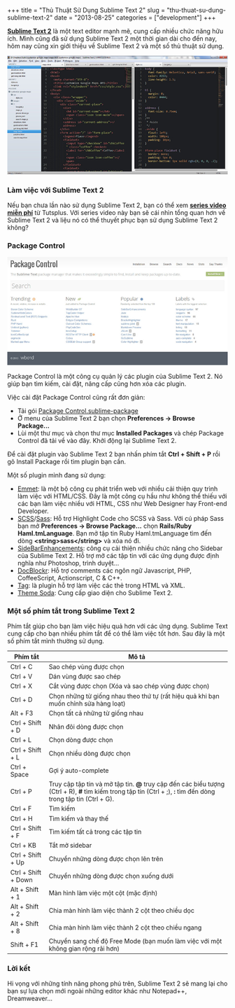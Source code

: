 +++
title = "Thủ Thuật Sử Dụng Sublime Text 2"
slug = "thu-thuat-su-dung-sublime-text-2"
date = "2013-08-25"
categories = ["development"]
+++

**[Sublime Text 2](http://www.sublimetext.com/2)** là một text editor mạnh mẽ, cung cấp nhiều chức năng hữu ích. Mình cũng đã sử dụng Sublime Text 2 một thời gian dài cho đến nay, hôm nay cũng xin giới thiệu về Sublime Text 2 và một số thủ thuật sử dụng.

![Sublime Text 2](/assets/images/sublime_text_2.jpg)

### Làm việc với Sublime Text 2

Nếu bạn chưa lần nào sử dụng Sublime Text 2, bạn có thể xem **[series video miễn phí](https://tutsplus.com/course/improve-workflow-in-sublime-text-2/)** từ Tutsplus. Với series video này bạn sẽ cái nhìn tổng quan hơn về Sublime Text 2 và liệu nó có thể thuyết phục bạn sử dụng Sublime Text 2 không?

### Package Control

![Package Control - Sublime Text 2](/assets/images/package_control.jpg)

Package Control là một công cụ quản lý các plugin của Sublime Text 2. Nó giúp bạn tìm kiếm, cài đặt, nâng cấp cũng hơn xóa các plugin.

Việc cài đặt Package Control cũng rất đơn giản:

- Tải gói [Package Control.sublime-package](https://sublime.wbond.net/Package%20Control.sublime-package)
- Ở menu của Sublime Text 2 bạn chọn **Preferences -> Browse Package...**
- Lùi một thư mục và chọn thư mục **Installed Packages** và chép Package Control đã tải về vào đây. Khởi động lại Sublime Text 2.

Để cài đặt plugin vào Sublime Text 2 bạn nhấn phím tắt **Ctrl + Shift + P** rồi gõ Install Package rồi tìm plugin bạn cần.

Một số plugin mình đang sử dụng:

- [Emmet](http://emmet.io/): là một bộ công cụ phát triển web với nhiều cải thiện quy trình làm việc với HTML/CSS. Đây là một công cụ hầu như không thể thiếu với các bạn làm việc nhiều với HTML, CSS như Web Designer hay Front-end Developer.
- [SCSS](https://github.com/MarioRicalde/SCSS.tmbundle/)/[Sass](https://github.com/nathos/sass-textmate-bundle/): Hỗ trợ Highlight Code cho SCSS và Sass. Với cú pháp Sass bạn mở **Preferences -> Browse Package...** chọn **Rails/Ruby Haml.tmLanguage**. Bạn mở tập tin Ruby Haml.tmLanguage tìm đến dòng **&lt;string&gt;sass&lt;/string&gt;** và xóa nó đi.
- [SideBarEnhancements](https://github.com/titoBouzout/SideBarEnhancements/): công cụ cải thiện nhiều chức năng cho Sidebar của Sublime Text 2. Hỗ trợ mở các tập tin với các ứng dụng được định nghĩa như Photoshop, trình duyệt...
- [DocBlockr](https://github.com/spadgos/sublime-jsdocs/): Hỗ trợ comments các ngôn ngữ Javascript, PHP, CoffeeScript, Actionscript, C & C++.
- [Tag](https://github.com/SublimeText/Tag/): là plugin hỗ trợ làm việc các thẻ trong HTML và XML.
- [Theme Soda](http://buymeasoda.github.io/soda-theme/): Cung cấp giao diện cho Sublime Text 2.

### Một số phím tắt trong Sublime Text 2

Phím tắt giúp cho bạn làm việc hiệu quả hơn với các ứng dụng. Sublime Text cung cấp cho bạn nhiều phím tắt để có thể làm việc tốt hơn. Sau đây là một số phím tắt mình thường sử dụng.

Phím tắt | Mô tả
--- | ---
Ctrl + C | Sao chép vùng được chọn
Ctrl + V | Dán vùng được sao chép
Ctrl + X | Cắt vùng được chọn (Xóa và sao chép vùng được chọn)
Ctrl + D | Chọn những từ giống nhau theo thứ tự (rất hiệu quả khi bạn muốn chỉnh sửa hàng loạt)
Alt + F3 | Chọn tất cả những từ giống nhau
Ctrl + Shift + D | Nhân đôi dòng được chọn
Ctrl + L | Chọn dòng được chọn
Ctrl + Shift + L | Chọn nhiều dòng được chọn
Ctrl + Space | Gợi ý auto-complete
Ctrl + P | Truy cập tập tin và mở tập tin. **@** truy cập đến các biểu tượng (Ctrl + R), **#** tìm kiếm trong tập tin (Ctrl + ;), **:** tìm đến dòng trong tập tin (Ctrl + G).
Ctrl + F | Tìm kiếm
Ctrl + H | Tìm kiếm và thay thế
Ctrl + Shift + F | Tìm kiếm tất cả trong các tập tin
Ctrl + KB | Tắt mở sidebar
Ctrl + Shift + Up | Chuyển những dòng được chọn lên trên
Ctrl + Shift + Down | Chuyển những dòng được chọn xuống dưới
Alt + Shift + 1 | Màn hình làm việc một cột (mặc định)
Alt + Shift + 2 | Chia màn hình làm việc thành 2 cột theo chiều dọc
Alt + Shift + 8 | Chia màn hình làm việc thành 2 cột theo chiều ngang
Shift + F1 | Chuyển sang chế độ Free Mode (bạn muốn làm việc với một không gian rộng rãi hơn)

### Lời kết

Hi vọng với những tính năng phong phú trên, Sublime Text 2 sẽ mang lại cho bạn sự lựa chọn mới ngoài những editor khác như Notepad++, Dreamweaver...
